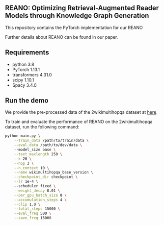 ## REANO: Optimizing Retrieval-Augmented Reader Models through Knowledge Graph Generation 

This repository contains the PyTorch implementation for our REANO

Further details about REANO can be found in our paper.

## Requirements
* python 3.8
* PyTorch 1.13.1 
* transformers 4.31.0 
* scipy 1.10.1 
* Spacy 3.4.0

## Run the demo

<!-- To perform semi-supervised object classification on Cora dataset, run the following command: -->
We provide the pre-processed data of the 2wikimultihopqa dataset at [here](https://drive.google.com/drive/folders/1JkinZgtO5SCip_E4KFm4VjC7oXLSFR4N?usp=sharing).

To train and evaluate the performance of REANO on the 2wikimultihopqa dataset, run the following command: 

```bash
python main.py \
    --train_data /path/to/train/data \
    --eval_data /path/to/dev/data \ 
    --model_size base \
    --text_maxlength 250 \
    --k 20 \
    --hop 3 \
    --n_context 10 \
    --name wikimultihopqa_base_version \
    --checkpoint_dir checkpoint \
    --lr 1e-4 \ 
    --scheduler fixed \
    --weight_decay 0.01 \
    --per_gpu_batch_size 8 \
    --accumulation_steps 4 \
    --clip 1.0 \
    --total_steps 15000 \
    --eval_freq 500 \
    --save_freq 15000 
```
